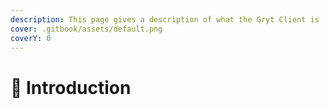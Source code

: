 ```yaml
---
description: This page gives a description of what the Gryt Client is
cover: .gitbook/assets/default.png
coverY: 0
---
```


# 👋 Introduction

